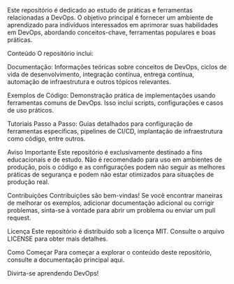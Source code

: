 Este repositório é dedicado ao estudo de práticas e ferramentas relacionadas a DevOps. O objetivo principal é fornecer um ambiente de aprendizado para indivíduos interessados em aprimorar suas habilidades em DevOps, abordando conceitos-chave, ferramentas populares e boas práticas.

Conteúdo
O repositório inclui:

Documentação: Informações teóricas sobre conceitos de DevOps, ciclos de vida de desenvolvimento, integração contínua, entrega contínua, automação de infraestrutura e outros tópicos relevantes.

Exemplos de Código: Demonstração prática de implementações usando ferramentas comuns de DevOps. Isso inclui scripts, configurações e casos de uso práticos.

Tutoriais Passo a Passo: Guias detalhados para configuração de ferramentas específicas, pipelines de CI/CD, implantação de infraestrutura como código, entre outros.

Aviso Importante
Este repositório é exclusivamente destinado a fins educacionais e de estudo. Não é recomendado para uso em ambientes de produção, pois o código e as configurações podem não seguir as melhores práticas de segurança e podem não estar otimizados para situações de produção real.

Contribuições
Contribuições são bem-vindas! Se você encontrar maneiras de melhorar os exemplos, adicionar documentação adicional ou corrigir problemas, sinta-se à vontade para abrir um problema ou enviar um pull request.

Licença
Este repositório é distribuído sob a licença MIT. Consulte o arquivo LICENSE para obter mais detalhes.

Como Começar
Para começar a explorar o conteúdo deste repositório, consulte a documentação principal aqui.

Divirta-se aprendendo DevOps! 
